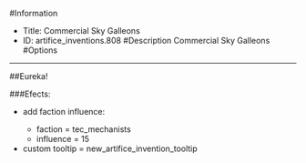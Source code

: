 #Information
 - Title: Commercial Sky Galleons
 - ID: artifice_inventions.808
#Description
Commercial Sky Galleons
#Options

___
##Eureka!

###Efects:<ul><li>add faction influence:</li><ul><li>faction = tec_mechanists</li><li>influence = 15</li></ul><li>custom tooltip = new_artifice_invention_tooltip</li></ul>
